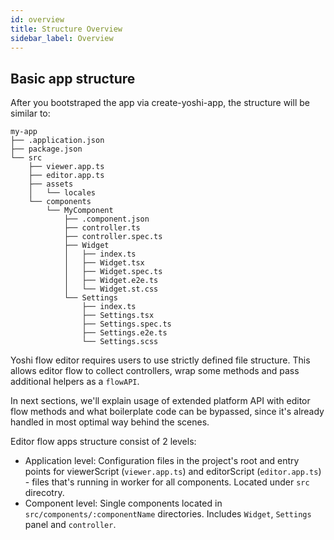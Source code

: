 ```yaml
---
id: overview
title: Structure Overview
sidebar_label: Overview
---
```


## Basic app structure
After you bootstraped the app via create-yoshi-app, the structure will be similar to:
```
my-app
├── .application.json
├── package.json
└── src
    ├── viewer.app.ts
    ├── editor.app.ts
    ├── assets
    │   └── locales
    └── components
        └── MyComponent
            ├── .component.json
            ├── controller.ts
            ├── controller.spec.ts
            ├── Widget
            │   ├── index.ts
            │   ├── Widget.tsx
            │   ├── Widget.spec.ts
            │   ├── Widget.e2e.ts
            │   └── Widget.st.css
            └── Settings
                ├── index.ts
                ├── Settings.tsx
                ├── Settings.spec.ts
                ├── Settings.e2e.ts
                └── Settings.scss
```

Yoshi flow editor requires users to use strictly defined file structure. This allows editor flow to collect controllers, wrap some methods and pass additional helpers as a `flowAPI`.

In next sections, we'll explain usage of extended platform API with editor flow methods and what boilerplate code can be bypassed, since it's already handled in most optimal way behind the scenes.

Editor flow apps structure consist of 2 levels:
- Application level: Configuration files in the project's root and entry points for viewerScript (`viewer.app.ts`) and editorScript (`editor.app.ts`) - files that's running in worker for all components. Located under `src` direcotry.
- Component level: Single components located in `src/components/:componentName` directories. Includes `Widget`, `Settings` panel and `controller`.

